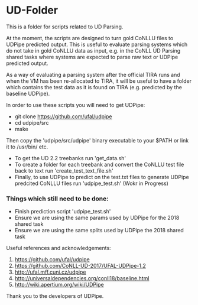 # UD-Folder

This is a folder for scripts related to UD Parsing. 

At the moment, the scripts are designed to turn gold CoNLLU files to UDPipe predicted output. This is useful to evaluate parsing systems which do not take in gold CoNLLU data as input, e.g. in the CoNLL UD Parsing shared tasks where systems are expected to parse raw text or UDPipe predicted output. 

As a way of evaluating a parsing system after the official TIRA runs and when the VM has been re-allocated to TIRA, it will be useful to have a folder which contains the test data as it is found on TIRA (e.g. predicted by the baseline UDPipe).

In order to use these scripts you will need to get UDPipe: 

- git clone https://github.com/ufal/udpipe
- cd udpipe/src
- make

Then copy the 'udpipe/src/udpipe' binary executable to your $PATH or link it to /usr/bin/ etc. 

- To get the UD 2.2 treebanks run 'get_data.sh'
- To create a folder for each treebank and convert the CoNLLU test file back to text run 'create_test_text_file.sh'
- Finally, to use UDPipe to predict on the test.txt files to generate UDPipe predcited CoNLLU files run 'udpipe_test.sh' (Wokr in Progress)

### Things which still need to be done:
- Finish prediction script 'udpipe_test.sh'
- Ensure we are using the same params used by UDPipe for the 2018 shared task
- Ensure we are using the same splits used by UDPipe the 2018 shared task

Useful references and acknowledgements:

1. https://github.com/ufal/udpipe
2. https://github.com/CoNLL-UD-2017/UFAL-UDPipe-1.2
3. http://ufal.mff.cuni.cz/udpipe
4. http://universaldependencies.org/conll18/baseline.html
5. http://wiki.apertium.org/wiki/UDPipe

Thank you to the developers of UDPipe.
